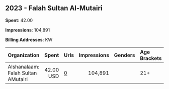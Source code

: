 ## 2023 - Falah Sultan Al-Mutairi 
**Spent**: 42.00

**Impressions**: 104,891

**Billing Addresses**: KW

|Organization|Spent|Urls|Impressions|Genders|Age Brackets|Country Codes|
|:---|---:|:---|---:|:---|:---|:---|
|Alshanalaam: Falah Sultan AMutairi|42.00 USD|[0](https://www.snap.com/political-ads/asset/1e8628d427c3b90c63016f319908b214e3c8d006513c522fa1114c9269e4ba35?mediaType=mp4)|104,891||21+|kuwait|
